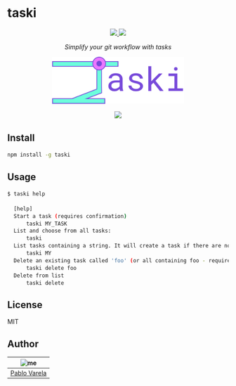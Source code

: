 # taski

<p align="center">
  <a href="https://github.com/pablopunk/miny"><img src="https://img.shields.io/badge/made_with-miny-1eced8.svg" /> </a>
  <a href="https://www.npmjs.com/package/taski"><img src="https://img.shields.io/npm/dt/taski.svg" /></a>
</p>

<p align="center">
  <i>Simplify your git workflow with tasks</i>
</p>

<p align="center">
  <img src="./res/taski.svg" alt="logo" width="300"/>
</p>

<p align="center">
  <a href="https://asciinema.org/a/YArtoa00PICWDPYq1DQXMX4zp" target="_blank"><img src="https://asciinema.org/a/YArtoa00PICWDPYq1DQXMX4zp.svg" /></a>
</p>

## Install

```sh
npm install -g taski
```

## Usage

```bash
$ taski help

  [help]
  Start a task (requires confirmation)
      taski MY_TASK
  List and choose from all tasks:
      taski
  List tasks containing a string. It will create a task if there are no results. The search is "smart case" (it will be case sensitive only if there are any uppercase letters in the search term).
      taski MY
  Delete an existing task called 'foo' (or all containing foo - requires confirmation)
      taski delete foo
  Delete from list
      taski delete

```

## License

MIT

## Author

| ![me](https://gravatar.com/avatar/fa50aeff0ddd6e63273a068b04353d9d?size=100) |
| ---------------------------------------------------------------------------- |
| [Pablo Varela](https://pablo.life)                                           |
